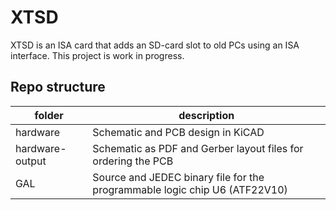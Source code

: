 XTSD 
====

XTSD is an ISA card that adds an SD-card slot to old PCs using an ISA interface. This project is work in progress.

Repo structure
--------------

| folder | description |
|--------|-------------|
|hardware| Schematic and PCB design in KiCAD |
|hardware-output | Schematic as PDF and Gerber layout files for ordering the PCB |
|GAL | Source and JEDEC binary file for the programmable logic chip U6 (ATF22V10) |

